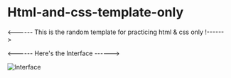 # Html-and-css-template-only
<------ This is the random template for practicing html & css only !------>


<------ Here's the Interface ------>


![Interface](https://user-images.githubusercontent.com/96679594/154855690-01748fa5-22f8-4dd8-837a-c6b869f783f9.png)


